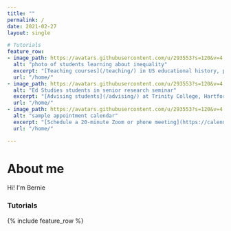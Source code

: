 ```yaml
---
title: ""
permalink: /
date: 2021-02-27
layout: single

# Tutorials
feature_row:
- image_path: https://avatars.githubusercontent.com/u/293553?s=120&v=4
  alt: "photo of students learning about inequality"
  excerpt: "[Teaching courses](/teaching/) in US educational history, policy, practice; data visualization"
  url: "/home/"
- image_path: https://avatars.githubusercontent.com/u/293553?s=120&v=4
  alt: "Ed Studies students in senior research seminar"
  excerpt: "[Advising students](/advising/) at Trinity College, Hartford, Connecticut"
  url: "/home/"
- image_path: https://avatars.githubusercontent.com/u/293553?s=120&v=4
  alt: "sample appointment calendar"
  excerpt: "[Schedule a 20-minute Zoom or phone meeting](https://calendly.com/jackdougherty/meeting) on my calendar"
  url: "/home/"

---
```

# About me
Hi! I'm Bernie
### Tutorials
{% include feature_row %}
